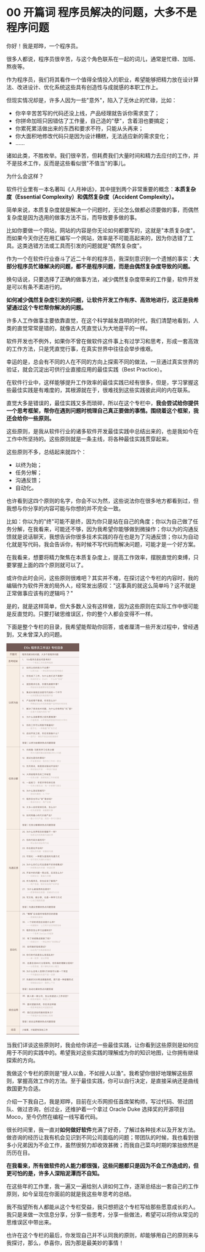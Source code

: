 # 00 开篇词 程序员解决的问题，大多不是程序问题

你好！我是郑晔，一个程序员。

很多人都说，程序员很辛苦，与这个角色联系在一起的词儿，通常是忙碌、加班、熬夜等。

作为程序员，我们将其看作一个值得全情投入的职业，希望能够把精力放在设计算法、改进设计、优化系统这些具有创造性与成就感的本职工作上。

但现实情况却是，许多人因为一些"意外"，陷入了无休止的忙碌，比如：

-   你辛辛苦苦写的代码还没上线，产品经理就告诉你需求变了；
-   你拼命加班只因错估了工作量，自己造的"孽"，含着泪也要搞定；
-   你累死累活做出来的东西和要求不符，只能从头再来；
-   你大面积地修改代码只是因为设计糟糕，无法适应新的需求变化；
-   ......

诸如此类，不胜枚举。我们很辛苦，但耗费我们大量时间和精力去应付的工作，并不是技术工作，反而是这些看似很"不值当"的事儿。

为什么会这样？

软件行业里有一本名著叫《人月神话》，其中提到两个非常重要的概念：**本质复杂度（Essential
Complexity）和偶然复杂度（Accident Complexity）。**

简单来说，本质复杂度就是解决一个问题时，无论怎么做都必须要做的事，而偶然复杂度是因为选用的做事方法不当，而导致要多做的事。

比如你要做一个网站，网站的内容是你无论如何都要写的，这就是"本质复杂度"。而如果今天你还在用汇编写一个网站，效率是不可能高起来的，因为你选错了工具。这类选错方法或工具而引发的问题就是"偶然复杂度"。

作为一个在软件行业奋斗了近二十年的程序员，我深刻意识到一个遗憾的事实：**大部分程序员忙碌解决的问题，都不是程序问题，而是由偶然复杂度导致的问题。**

换句话说，只要选择了正确的做事方法，减少偶然复杂度带来的工作量，软件开发是可以有条不紊进行的。

**如何减少偶然复杂度引发的问题，让软件开发工作有序、高效地进行，这正是我希望通过这个专栏帮你解决的问题。**

许多人工作做事主要依靠直觉，在这个科学越发昌明的时代，我们清楚地看到，人类的直觉常常是错的，就像古人凭直觉认为大地是平的一样。

软件开发也不例外，如果你不曾在做软件这件事上有过学习和思考，形成一套高效的工作方法，只是凭直觉行事，在真实世界中往往会举步维艰。

幸运的是，总会有不同的人在不同的方向上探索不同的做法，一旦通过真实世界的验证，就会沉淀出可供行业直接应用的最佳实践（Best
Practice）。

在软件行业中，这样能够提升工作效率的最佳实践已经有很多，但是，学习掌握这些最佳实践是有难度的，其根源就在于，很难找到这些实践彼此间的内在联系。

直觉大多是错误的，最佳实践又多而琐碎，所以在这个专栏中，**我会尝试给你提供一个思考框架，帮你在遇到问题时梳理自己真正要做的事情。围绕着这个框架，我还会给你一些原则。**

这些原则，是我从软件行业的诸多软件开发最佳实践中总结出来的，也是我如今在工作中所坚持的。这些原则就是一条主线，将各种最佳实践贯穿起来。

这些原则不多，总结起来就四个：

-   以终为始；
-   任务分解；
-   沟通反馈；
-   自动化。

也许看到这四个原则的名字，你会不以为然，这些说法你在很多地方都看到过，但我想与你分享的内容可能与你想的并不完全一致。

比如：你以为的"终"可能不是终，因为你只是站在自己的角度；你以为自己做了任务分解，在我看来，可能还不够，因为我希望你能够做到微操作；你以为的沟通反馈就是说话聊天，我想告诉你很多技术实践的存在也是为了沟通反馈；你以为自动化就是写代码，我会告诉你，有时候不写代码而解决问题，可能才是一个好方案。

在我看来，想要将精力聚焦在本质复杂度上，提高工作效率，摆脱直觉的束缚，只要掌握上面的四个原则就可以了。

或许你此时会问，这些原则很难吧？其实并不难，在探讨这个专栏的内容时，我的编辑作为软件开发的局外人，经常发出感叹："这事真的就这么简单吗？这不就是正常做事应该有的逻辑吗？"

是的，就是这样简单，但大多数人没有这样做，因为这些原则在实际工作中很可能是反直觉的。只要打破思维误区，你的整个人都会变得不一样。

下面是整个专栏的目录，我希望能帮助你回答，或者厘清一些开发过程中，曾经遇到，又未曾深入的问题。

![](assets/e3f2f26863ad43fd92456976253c0f30.jpg)

当我们详谈这些原则时，我会给你讲述一些最佳实践，让你看到这些原则是如何应用于不同的实践中的。希望我对这些实践的理解成为你的知识地图，让你拥有继续探索的方向。

我做这个专栏的原则是"授人以鱼，不如授人以渔"。我希望你很好地理解这些原则，掌握高效工作的方法。至于最佳实践，你可以自行决定，是直接采纳还是曲线救国更为合适。

介绍一下我自己，我是郑晔，目前在火币网担任首席架构师，写过代码、带过团队、做过咨询，创过业，还维护着一个拿过
Oracle Duke 选择奖的开源项目 Moco，至今仍然在编程一线写着代码。

很长时间里，我一直对**如何做好软件**充满了好奇，了解过各种技术以及开发方法。做咨询的经历让我有机会见识到不同公司面临的问题；带团队的时候，我也看到很多小兄弟因为不会工作，虽然很努力却收效甚微；而我自己菜鸟时期的笨拙依然是历历在目。

**在我看来，所有做软件的人能力都很强，这些问题都只是因为不会工作造成的，但更可怕的是，许多人深陷泥潭而不自知。**

在这些年的工作里，我一遍又一遍给别人讲如何工作，逐渐总结出一套自己的工作原则，如今呈现在你面前的就是我这些年思考的总结。

我不指望所有人都能从这个专栏受益，我只想把这个专栏写给那些愿意成长的人。我只是来做一次信息分享，分享一些思考，分享一些做法，希望可以将你从常见的思维误区中带出来。

也许在这个专栏的最后，你发现自己并不认同我的原则，却能够用自己的原则来与我探讨，那么，恭喜你，因为那是最美妙的事情！

